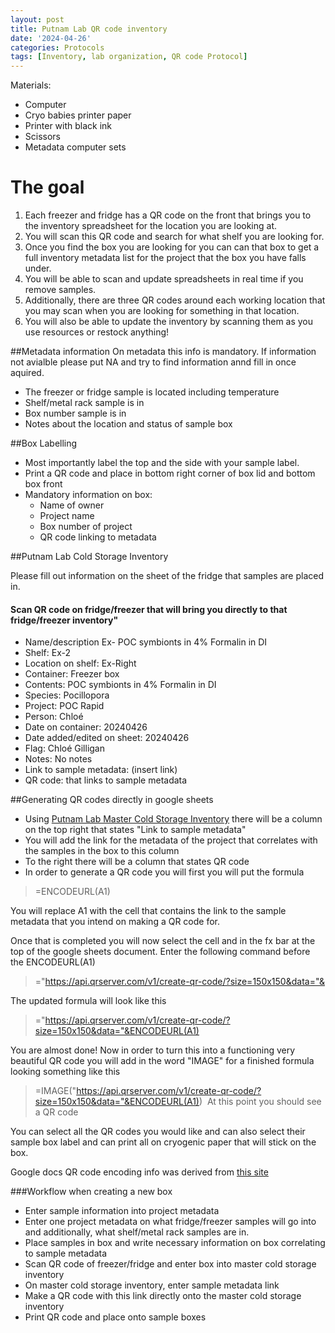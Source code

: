 ```yaml
---
layout: post
title: Putnam Lab QR code inventory 
date: '2024-04-26'
categories: Protocols
tags: [Inventory, lab organization, QR code Protocol]
---
```


Materials: 

- Computer
- Cryo babies printer paper
- Printer with black ink
- Scissors
- Metadata computer sets

# The goal


1. Each freezer and fridge has a QR code on the front that brings you to the inventory spreadsheet for the location you are looking at.
2. You will scan this QR code and search for what shelf you are looking for.
3. Once you find the box you are looking for you can can that box to get a full inventory metadata list for the project that the box you have falls under. 
4. You will be able to scan and update spreadsheets in real time if you remove samples. 
5. Additionally, there are three QR codes around each working location that you may scan when you are looking for something in that location.
6. You will also be able to update the inventory by scanning them as you use resources or restock anything!


##Metadata information
On metadata this info is mandatory. If information not avialble please put NA and try to find information annd fill in once aquired.

- The freezer or fridge sample is located including temperature
- Shelf/metal rack sample is in
- Box number sample is in
- Notes about the location and status of sample box


##Box Labelling

- Most importantly label the top and the side with your sample label.
- Print a QR code and place in bottom right corner of box lid and bottom box front
- Mandatory information on box:
	- Name of owner
	- Project name
	- Box number of project
	- QR code linking to metadata


##Putnam Lab Cold Storage Inventory

Please fill out information on the sheet of the fridge that samples are placed in. 
#### Scan QR code on fridge/freezer that will bring you directly to that fridge/freezer inventory"

- Name/description Ex- POC symbionts in 4% Formalin in DI
- 	Shelf: Ex-2
-  	Location on shelf: Ex-Right
-  Container: Freezer box
-  Contents: POC symbionts in 4% Formalin in DI
-  Species: Pocillopora
-  Project: POC Rapid
-  Person: Chloé
-  Date on container: 20240426
-  Date added/edited on sheet: 20240426
-  Flag: Chloé Gilligan
-  Notes: No notes
-  Link to sample metadata: (insert link)
-  QR code: that links to sample metadata

##Generating QR codes directly in google sheets

- Using [Putnam Lab Master Cold Storage Inventory](https://docs.google.com/spreadsheets/d/1IMYmnNsN4D9cFbgLVdGKz67Albb3LxEyBh2GMtREMPU/edit#gid=2010168651) there will be a column on the top right that states "Link to sample metadata"
- You will add the link for the metadata of the project that correlates with the samples in the box to this column
- To the right there will be a column that states QR code
- In order to generate a QR code you will first you will put the formula

> =ENCODEURL(A1)

You will replace A1 with the cell that contains the link to the sample metadata that you intend on making a QR code for.

Once that is completed you will now select the cell and in the fx bar at the top of the google sheets document. Enter the following command before the ENCODEURL(A1)

> ="https://api.qrserver.com/v1/create-qr-code/?size=150x150&data="&

The updated formula will look like this 

> ="https://api.qrserver.com/v1/create-qr-code/?size=150x150&data="&ENCODEURL(A1)

You are almost done! Now in order to turn this into a functioning very beautiful QR code you will add in the word "IMAGE" for a finished formula looking something like this 

> =IMAGE("https://api.qrserver.com/v1/create-qr-code/?size=150x150&data="&ENCODEURL(A1))
 At this point you should see a QR code 

You can select all the QR codes you would like and can also select their sample box label and can print all on cryogenic paper that will stick on the box.


Google docs QR code encoding info was derived from [this site](https://www.benlcollins.com/spreadsheets/qr-codes-in-google-sheets/)



###Workflow when creating a new box

- Enter sample information into project metadata
- Enter one project metadata on what fridge/freezer samples will go into and additionally, what shelf/metal rack samples are in.
- Place samples in box and write necessary information on box correlating to sample metadata
- Scan QR code of freezer/fridge and enter box into master cold storage inventory
- On master cold storage inventory, enter sample metadata link
- Make a QR code with this link directly onto the master cold storage inventory
- Print QR code and place onto sample boxes



